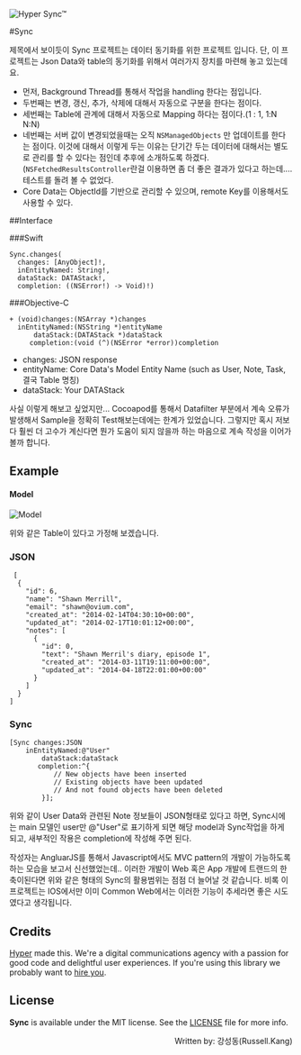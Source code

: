 ![Hyper Sync™](https://raw.githubusercontent.com/TeamSEGO/github-trend-kr/master/img/012-21.png)

#Sync

  제목에서 보이듯이 Sync 프로젝트는 데이터 동기화를 위한 프로젝트 입니다. 단, 이 프로젝트는 Json Data와 table의 동기화를 위해서 여러가지 장치를 마련해 놓고 있는데요.

  * 먼저, Background Thread를 통해서 작업을 handling 한다는 점입니다.
  * 두번째는 변경, 갱신, 추가, 삭제에 대해서 자동으로 구분을 한다는 점이다.
  * 세번째는 Table에 관계에 대해서 자동으로 Mapping 하다는 점이다.(1 : 1, 1:N N:N)
  * 네번째는 서버 값이 변경되었을때는 오직 ``NSManagedObjects`` 만 업데이트를 한다는 점이다. 이것에 대해서 이렇게 두는 이유는 단기간 두는 데이터에 대해서는 별도로 관리를 할 수 있다는 점인데 추후에 소개하도록 하겠다.(``NSFetchedResultsController``란걸 이용하면 좀 더 좋은 결과가 있다고 하는데....테스트를 돌려 볼 수 없었다.
  *  Core Data는 ObjectId를 기반으로 관리할 수 있으며, remote Key를 이용해서도 사용할 수 있다.

##Interface

###Swift

	Sync.changes(
	  changes: [AnyObject]!,
	  inEntityNamed: String!,
	  dataStack: DATAStack!,
	  completion: ((NSError!) -> Void)!)

###Objective-C

	+ (void)changes:(NSArray *)changes
	  inEntityNamed:(NSString *)entityName
	      dataStack:(DATAStack *)dataStack
	     completion:(void (^)(NSError *error))completion


  * changes: JSON response
  *	entityName: Core Data's Model Entity Name (such as User, Note, Task, 결국 Table 명칭)
  * dataStack: Your DATAStack

사실 이렇게 해보고 싶었지만... Cocoapod를 통해서 Datafilter 부분에서 계속 오류가 발생해서 Sample을 정확히 Test해보는데에는 한계가 있었습니다. 그렇지만 혹시 저보다 훨씬 더 고수가 계신다면 뭔가 도움이 되지 않을까 하는 마음으로 계속 작성을 이어가 볼까 합니다.

## Example

#### Model

![Model](https://raw.githubusercontent.com/TeamSEGO/github-trend-kr/master/img/012-21-01.png)

위와 같은 Table이 있다고 가정해 보겠습니다.

### JSON

	 [
	  {
	    "id": 6,
	    "name": "Shawn Merrill",
	    "email": "shawn@ovium.com",
	    "created_at": "2014-02-14T04:30:10+00:00",
	    "updated_at": "2014-02-17T10:01:12+00:00",
	    "notes": [
	      {
	        "id": 0,
	        "text": "Shawn Merril's diary, episode 1",
	        "created_at": "2014-03-11T19:11:00+00:00",
	        "updated_at": "2014-04-18T22:01:00+00:00"
	      }
	    ]
	  }
	]


### Sync

	[Sync changes:JSON
		inEntityNamed:@"User"
		    dataStack:dataStack
		   completion:^{
		       // New objects have been inserted
		       // Existing objects have been updated
		       // And not found objects have been deleted
		    }];

위와 같이 User Data와 관련된 Note 정보들이 JSON형태로 있다고 하면, Sync시에는 main 모델인 user만 @"User"로 표기하게 되면
해당 model과 Sync작업을 하게 되고, 새부적인 작용은 completion에 작성해 주면 된다.

작성자는 AngluarJS를 통해서 Javascript에서도 MVC pattern의 개발이 가능하도록 하는 모습을 보고서 신선했었는데.. 이러한 개발이 Web 혹은 App 개발에 트랜드의 한 축이된다면 위와 같은 형태의 Sync의 활용범위는 점점 더 늘어날 것 같습니다. 비록 이 프로젝트는 IOS에서만 이미 Common Web에서는 이러한 기능이 추세라면 좋은 시도였다고 생각됩니다.

## Credits

[Hyper](http://hyper.no) made this. We're a digital communications agency with a passion for good code and delightful user experiences. If you're using this library we probably want to [hire you](https://github.com/hyperoslo/iOS-playbook/blob/master/HYPER_RECIPES.md).

## License

**Sync** is available under the MIT license. See the [LICENSE](https://github.com/hyperoslo/Sync/blob/master/LICENSE.md) file for more info.

<div style="text-align:right">
 Written by: 강성동(Russell.Kang)
</div>
